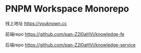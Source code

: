 # PNPM Workspace Monorepo

线上地址 https://youknown.cc

前端repo https://github.com/pan-Z2l0aHVi/knowledge-fe

后端repo https://github.com/pan-Z2l0aHVi/knowledge-service